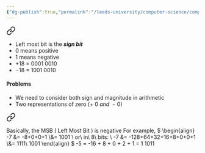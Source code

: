 ```yaml
---
{"dg-publish":true,"permalink":"/leeds-university/computer-science/compulsory-modules/computer-architecture/section-4-representing-numbers/signed-integer-representation/signed-integer-representation/"}
---
```



<div class="transclusion internal-embed is-loaded"><a class="markdown-embed-link" href="/leeds-university/computer-science/compulsory-modules/computer-architecture/section-4-representing-numbers/signed-integer-representation/sign-magnitude-representation/" aria-label="Open link"><svg xmlns="http://www.w3.org/2000/svg" width="24" height="24" viewBox="0 0 24 24" fill="none" stroke="currentColor" stroke-width="2" stroke-linecap="round" stroke-linejoin="round" class="svg-icon lucide-link"><path d="M10 13a5 5 0 0 0 7.54.54l3-3a5 5 0 0 0-7.07-7.07l-1.72 1.71"></path><path d="M14 11a5 5 0 0 0-7.54-.54l-3 3a5 5 0 0 0 7.07 7.07l1.71-1.71"></path></svg></a><div class="markdown-embed">




- Left most bit is the ***sign bit***
- 0 means positive
- 1 means negative
- $+18\ =\ 0001\ 0010$
- $-18\ =\ 1001\ 0010$
#### Problems
- We need to consider both sign and magnitude in arithmetic
- Two representations of zero $(+\ 0\ and\ -0)$


</div></div>


<div class="transclusion internal-embed is-loaded"><a class="markdown-embed-link" href="/leeds-university/computer-science/compulsory-modules/computer-architecture/section-4-representing-numbers/signed-integer-representation/two-s-compliment/" aria-label="Open link"><svg xmlns="http://www.w3.org/2000/svg" width="24" height="24" viewBox="0 0 24 24" fill="none" stroke="currentColor" stroke-width="2" stroke-linecap="round" stroke-linejoin="round" class="svg-icon lucide-link"><path d="M10 13a5 5 0 0 0 7.54.54l3-3a5 5 0 0 0-7.07-7.07l-1.72 1.71"></path><path d="M14 11a5 5 0 0 0-7.54-.54l-3 3a5 5 0 0 0 7.07 7.07l1.71-1.71"></path></svg></a><div class="markdown-embed">




Basically, the MSB ( Left Most Bit ) is negative
For example,
$
\begin{align}
-7 &= -8+0+0+1 \\&= 1001 \\
or\ in\ 8\ bits: \\
-7 &= -128+64+32+16+8+0+0+1 \\&= 1111\ 1001
\end{align}
$
-5 = -16 + 8 + 0 + 2 + 1
= 1 1011


</div></div>

